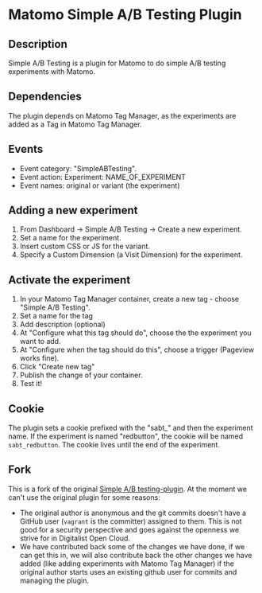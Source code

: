 # Matomo Simple A/B Testing Plugin

## Description

Simple A/B Testing is a plugin for Matomo to do simple A/B testing experiments with Matomo.

## Dependencies

The plugin depends on Matomo Tag Manager, as the experiments are added as a Tag in Matomo Tag Manager.

## Events

- Event category: "SimpleABTesting".
- Event action: Experiment: NAME_OF_EXPERIMENT
- Event names: original or variant (the experiment)

## Adding a new experiment

1. From Dashboard -> Simple A/B Testing -> Create a new experiment.
2. Set a name for the experiment.
3. Insert custom CSS or JS for the variant.
4. Specify a Custom Dimension (a Visit Dimension) for the experiment.

## Activate the experiment

1. In your Matomo Tag Manager container, create a new tag - choose "Simple A/B Testing".
2. Set a name for the tag
3. Add description (optional)
4. At "Configure what this tag should do", choose the the experiment you want to add.
5. At "Configure when the tag should do this", choose a trigger (Pageview works fine).
6. Click "Create new tag"
7. Publish the change of your container.
8. Test it!

## Cookie

The plugin sets a cookie prefixed with the "sabt_" and then the experiment name. If the experiment is named "redbutton", the cookie will be named `sabt_redbutton`. The cookie lives until the end of the experiment.

## Fork

This is a fork of the original [Simple A/B testing-plugin](https://github.com/nofrillsplugins/matomo-simple-ab-testing). At the moment we can't use the original plugin for some reasons:

- The original author is anonymous and the git commits doesn't have a GitHub user (`vagrant` is the committer) assigned to them. This is not good for a security perspective and goes against the openness we strive for in Digitalist Open Cloud.
- We have contributed back some of the changes we have done, if we can get this in, we will also contribute back the other changes we have added (like adding experiments with Matomo Tag Manager) if the original author starts uses an existing github user for commits and managing the plugin.
